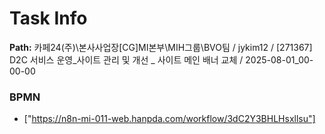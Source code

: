# Task Info

**Path:** 카페24(주)\본사사업장\[CG]MI본부\MIH그룹\BVO팀 / jykim12 / [271367] D2C 서비스 운영_사이트 관리 및 개선 _ 사이트 메인 배너 교체 / 2025-08-01_00-00-00

### BPMN
- ["https://n8n-mi-011-web.hanpda.com/workflow/3dC2Y3BHLHsxllsu"]

